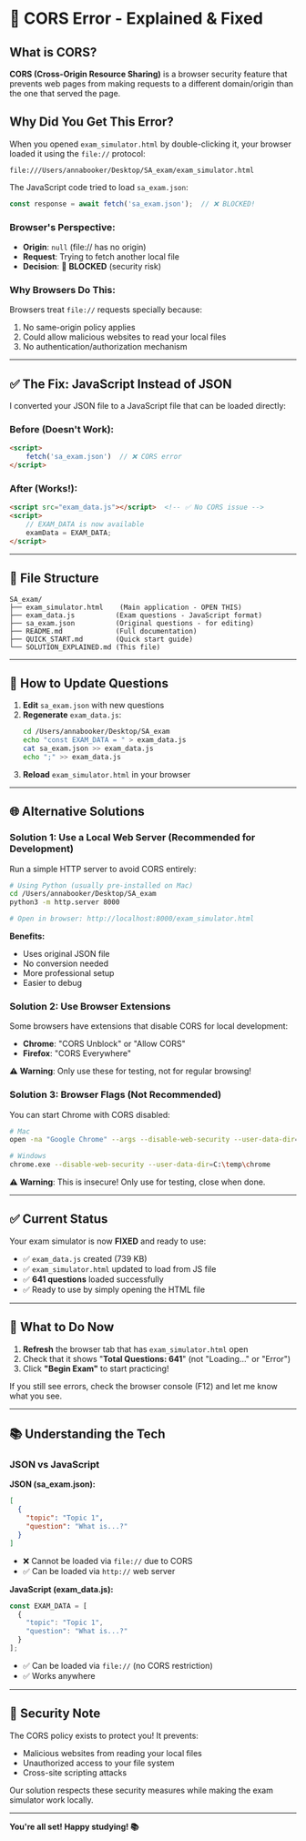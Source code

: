 # 🔧 CORS Error - Explained & Fixed

## What is CORS?

**CORS (Cross-Origin Resource Sharing)** is a browser security feature that prevents web pages from making requests to a different domain/origin than the one that served the page.

## Why Did You Get This Error?

When you opened `exam_simulator.html` by double-clicking it, your browser loaded it using the `file://` protocol:

```
file:///Users/annabooker/Desktop/SA_exam/exam_simulator.html
```

The JavaScript code tried to load `sa_exam.json`:

```javascript
const response = await fetch('sa_exam.json');  // ❌ BLOCKED!
```

### Browser's Perspective:
- **Origin**: `null` (file:// has no origin)
- **Request**: Trying to fetch another local file
- **Decision**: 🚫 **BLOCKED** (security risk)

### Why Browsers Do This:
Browsers treat `file://` requests specially because:
1. No same-origin policy applies
2. Could allow malicious websites to read your local files
3. No authentication/authorization mechanism

---

## ✅ The Fix: JavaScript Instead of JSON

I converted your JSON file to a JavaScript file that can be loaded directly:

### Before (Doesn't Work):
```html
<script>
    fetch('sa_exam.json')  // ❌ CORS error
</script>
```

### After (Works!):
```html
<script src="exam_data.js"></script>  <!-- ✅ No CORS issue -->
<script>
    // EXAM_DATA is now available
    examData = EXAM_DATA;
</script>
```

---

## 📁 File Structure

```
SA_exam/
├── exam_simulator.html    (Main application - OPEN THIS)
├── exam_data.js          (Exam questions - JavaScript format)
├── sa_exam.json          (Original questions - for editing)
├── README.md             (Full documentation)
├── QUICK_START.md        (Quick start guide)
└── SOLUTION_EXPLAINED.md (This file)
```

---

## 🔄 How to Update Questions

1. **Edit** `sa_exam.json` with new questions
2. **Regenerate** `exam_data.js`:
   ```bash
   cd /Users/annabooker/Desktop/SA_exam
   echo "const EXAM_DATA = " > exam_data.js
   cat sa_exam.json >> exam_data.js
   echo ";" >> exam_data.js
   ```
3. **Reload** `exam_simulator.html` in your browser

---

## 🌐 Alternative Solutions

### Solution 1: Use a Local Web Server (Recommended for Development)
Run a simple HTTP server to avoid CORS entirely:

```bash
# Using Python (usually pre-installed on Mac)
cd /Users/annabooker/Desktop/SA_exam
python3 -m http.server 8000

# Open in browser: http://localhost:8000/exam_simulator.html
```

**Benefits:**
- Uses original JSON file
- No conversion needed
- More professional setup
- Easier to debug

### Solution 2: Use Browser Extensions
Some browsers have extensions that disable CORS for local development:
- **Chrome**: "CORS Unblock" or "Allow CORS"
- **Firefox**: "CORS Everywhere"

⚠️ **Warning**: Only use these for testing, not for regular browsing!

### Solution 3: Browser Flags (Not Recommended)
You can start Chrome with CORS disabled:
```bash
# Mac
open -na "Google Chrome" --args --disable-web-security --user-data-dir=/tmp/chrome_dev

# Windows
chrome.exe --disable-web-security --user-data-dir=C:\temp\chrome
```

⚠️ **Warning**: This is insecure! Only use for testing, close when done.

---

## ✅ Current Status

Your exam simulator is now **FIXED** and ready to use:
- ✅ `exam_data.js` created (739 KB)
- ✅ `exam_simulator.html` updated to load from JS file
- ✅ **641 questions** loaded successfully
- ✅ Ready to use by simply opening the HTML file

---

## 🎯 What to Do Now

1. **Refresh** the browser tab that has `exam_simulator.html` open
2. Check that it shows "**Total Questions: 641**" (not "Loading..." or "Error")
3. Click **"Begin Exam"** to start practicing!

If you still see errors, check the browser console (F12) and let me know what you see.

---

## 📚 Understanding the Tech

### JSON vs JavaScript

**JSON (sa_exam.json):**
```json
[
  {
    "topic": "Topic 1",
    "question": "What is...?"
  }
]
```
- ❌ Cannot be loaded via `file://` due to CORS
- ✅ Can be loaded via `http://` web server

**JavaScript (exam_data.js):**
```javascript
const EXAM_DATA = [
  {
    "topic": "Topic 1",
    "question": "What is...?"
  }
];
```
- ✅ Can be loaded via `file://` (no CORS restriction)
- ✅ Works anywhere

---

## 🔐 Security Note

The CORS policy exists to protect you! It prevents:
- Malicious websites from reading your local files
- Unauthorized access to your file system
- Cross-site scripting attacks

Our solution respects these security measures while making the exam simulator work locally.

---

**You're all set! Happy studying! 📚**

